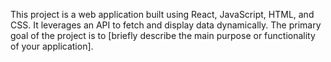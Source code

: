 This project is a web application built using React, JavaScript, HTML, and CSS. It leverages an API to fetch and display data dynamically. The primary goal of the project is to [briefly describe the main purpose or functionality of your application].
